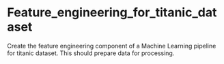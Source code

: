 # Feature_engineering_for_titanic_dataset
Create the feature engineering component of a Machine Learning pipeline for titanic dataset. This should prepare data for processing.
